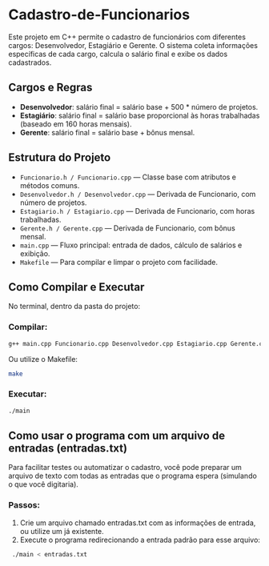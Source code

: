 # Cadastro-de-Funcionarios

Este projeto em C++ permite o cadastro de funcionários com diferentes cargos: Desenvolvedor, Estagiário e Gerente. O sistema coleta informações específicas de cada cargo, calcula o salário final e exibe os dados cadastrados.

## Cargos e Regras

- **Desenvolvedor**: salário final = salário base + 500 * número de projetos.
- **Estagiário**: salário final = salário base proporcional às horas trabalhadas (baseado em 160 horas mensais).
- **Gerente**: salário final = salário base + bônus mensal.

## Estrutura do Projeto

- `Funcionario.h / Funcionario.cpp` — Classe base com atributos e métodos comuns.
- `Desenvolvedor.h / Desenvolvedor.cpp` — Derivada de Funcionario, com número de projetos.
- `Estagiario.h / Estagiario.cpp` — Derivada de Funcionario, com horas trabalhadas.
- `Gerente.h / Gerente.cpp` — Derivada de Funcionario, com bônus mensal.
- `main.cpp` — Fluxo principal: entrada de dados, cálculo de salários e exibição.
- `Makefile` — Para compilar e limpar o projeto com facilidade.

## Como Compilar e Executar

No terminal, dentro da pasta do projeto:

### Compilar:

```bash
g++ main.cpp Funcionario.cpp Desenvolvedor.cpp Estagiario.cpp Gerente.cpp -o main
```
Ou utilize o Makefile:
```bash
make
```

### Executar:

```bash
./main
```

## Como usar o programa com um arquivo de entradas (entradas.txt)

Para facilitar testes ou automatizar o cadastro, você pode preparar um arquivo de texto com todas as entradas que o programa espera (simulando o que você digitaria).

### Passos:
1. Crie um arquivo chamado entradas.txt com as informações de entrada, ou utilize um já existente.
2. Execute o programa redirecionando a entrada padrão para esse arquivo:
 ```bash
  ./main < entradas.txt
 ```
